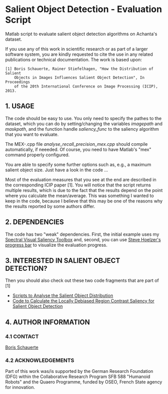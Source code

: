 Salient Object Detection - Evaluation Script
============================================

Matlab script to evaluate salient object detection algorithms on Achanta's 
dataset.

If you use any of this work in scientific research or as part of a larger
software system, you are kindly requested to cite the use in any related 
publications or technical documentation. The work is based upon:

    [1] Boris Schauerte, Rainer Stiefelhagen, "How the Distribution of Salient
        Objects in Images Influences Salient Object Detection", In Proceedings
        of the 20th International Conference on Image Processing (ICIP), 2013.

## 1. USAGE

The code should be easy to use. You only need to specify the pathes to the
dataset, which you can do by setting/changing the variables *imagepath* and 
*maskpath*, and the function handle  *saliency_func* to the saliency algorithm 
that you want to evaluate.

The MEX-.cpp file *analyse_recall_precision_mex.cpp* should compile 
automatically, if neeeded. Of course, you need to have Matlab's "mex" 
command properly configured.

You are able to specify some further options such as, e.g., a maximum salient
object size. Just have a look in the code ...

Most of the evaluation measures that you see at the end are described in the
corresponding ICIP paper [1]. You will notice that the script returns multiple
results, which is due to the fact that the results depend on the point where
you calculate the mean/average. This was something I wanted to keep in the
code, because I believe that this may be one of the reasons why the results
reported by some authors differ.

## 2. DEPENDENCIES

The code has two "weak" dependencies. First, the initial example uses my 
[Spectral Visual Saliency Toolbox](http://www.mathworks.com/matlabcentral/fileexchange/32455-spectral-phase-based-visual-saliency "Spectral Visual Saliency Toolbox ")
and, second, you can use [Steve Hoelzer's progress bar](http://www.mathworks.com/matlabcentral/fileexchange/6922-progressbar "Steve Hoelzer's progress bar") to visualize the evaluation progress.

## 3. INTERESTED IN SALIENT OBJECT DETECTION?

Then you should also check out these two code fragments that are part of [1]

- [Scripts to Analyse the Salient Object Distribution](https://github.com/bschauerte/salient_object_distribution "Scripts to Analyse the Salient Object Distribution")
- [Code to Calculate the Locally Debiased Region Contrast Saliency for Salient Object Detection](https://github.com/bschauerte/region_contrast_saliency "Code to Calculate the Locally Debiased Region Contrast Saliency for Salient Object Detection")

## 4. AUTHOR INFORMATION

### 4.1 CONTACT

  [Boris Schauerte](http://cvhci.anthropomatik.kit.edu/~bschauer/ "Boris Schauerte, Homepage")

### 4.2 ACKNOWLEDGEMENTS

  Part of this work was/is supported by the German Research Foundation (DFG)
  within the Collaborative Research Program SFB 588 "Humanoid Robots" and the
  Quaero Programme, funded by OSEO, French State agency for innovation.